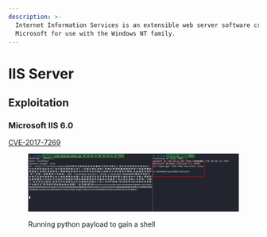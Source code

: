 ```yaml
---
description: >-
  Internet Information Services is an extensible web server software created by
  Microsoft for use with the Windows NT family.
---
```


# IIS Server

## Exploitation

### Microsoft IIS 6.0

[CVE-2017-7269](https://github.com/g0rx/iis6-exploit-2017-CVE-2017-7269/blob/master/iis6%20reverse%20shell)

<figure><img src="../.gitbook/assets/iis6-reverse-shell.png" alt=""><figcaption><p>Running python payload to gain a shell</p></figcaption></figure>
